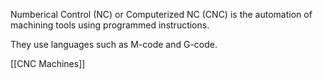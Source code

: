 Numberical Control (NC) or Computerized NC (CNC) is the automation of machining tools using programmed instructions.

They use languages such as M-code and G-code.

[[CNC Machines]]